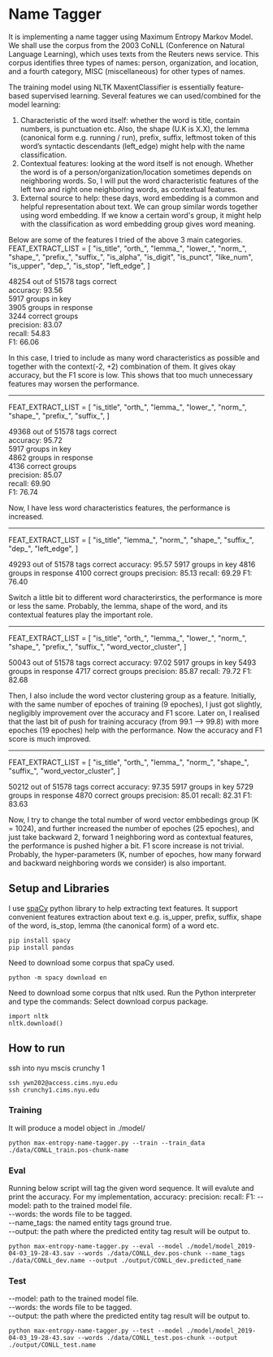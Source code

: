 # Name Tagger
It is implementing a name tagger using Maximum Entropy Markov Model. We shall use the corpus from the 2003 CoNLL (Conference on Natural Language Learning), which uses texts from the Reuters news service. This corpus identifies three types of names: person, organization, and location, and a fourth category, MISC (miscellaneous) for other types of names.

The training model using NLTK MaxentClassifier is essentially feature-based supervised learning. Several features we can used/combined for the model learning:
1. Characteristic of the word itself: whether the word is title, contain numbers, is punctuation etc. Also, the shape (U.K is X.X), the lemma (canonical form e.g. running / run), prefix, suffix, leftmost token of this word’s syntactic descendants (left_edge) might help with the name classification.
2. Contextual features: looking at the word itself is not enough. Whether the word is of a person/organization/location sometimes depends on neighboring words. So, I will put the word characteristic features of the left two and right one neighboring words, as contextual features.
3. External source to help: these days, word embedding is a common and helpful representation about text. We can group similar words together using word embedding. If we know a certain word's group, it might help with the classification as word embedding group gives word meaning.

Below are some of the features I tried of the above 3 main categories.  
FEAT_EXTRACT_LIST = [
  "is_title",
  "orth_",
  "lemma_",
  "lower_",
  "norm_",
  "shape_",
  "prefix_",
  "suffix_",
  "is_alpha",
  "is_digit",
  "is_punct",
  "like_num",
  "is_upper",
  "dep_",
  "is_stop",
  "left_edge",
]

48254 out of 51578 tags correct  
  accuracy: 93.56  
5917 groups in key  
3905 groups in response  
3244 correct groups  
  precision: 83.07    
  recall:    54.83   
  F1:        66.06   

In this case, I tried to include as many word characteristics as possible and together with the context(-2, +2) combination of them.
It gives okay accuracy, but the F1 score is low. This shows that too much unnecessary features may worsen the performance.

***
FEAT_EXTRACT_LIST = [
  "is_title",
  "orth_",
  "lemma_",
  "lower_",
  "norm_",
  "shape_",
  "prefix_",
  "suffix_",
]

49368 out of 51578 tags correct  
  accuracy: 95.72  
5917 groups in key  
4862 groups in response  
4136 correct groups  
  precision: 85.07  
  recall:    69.90   
  F1:        76.74   

Now, I have less word characteristics features, the performance is increased.

***
FEAT_EXTRACT_LIST = [
  "is_title",
  "lemma_",
  "norm_",
  "shape_",
  "suffix_",
  "dep_",
  "left_edge",
]

49293 out of 51578 tags correct
  accuracy: 95.57
5917 groups in key
4816 groups in response
4100 correct groups
  precision: 85.13
  recall:    69.29
  F1:        76.40

Switch a little bit to different word characterirstics, the performance is more or less the same. Probably, the lemma, shape of the word, and its contextual features play the important role.

***
FEAT_EXTRACT_LIST = [
  "is_title",
  "orth_",
  "lemma_",
  "lower_",
  "norm_",
  "shape_",
  "prefix_",
  "suffix_",
  "word_vector_cluster",
]

50043 out of 51578 tags correct
  accuracy: 97.02
5917 groups in key
5493 groups in response
4717 correct groups
  precision: 85.87
  recall:    79.72
  F1:        82.68

Then, I also include the word vector clustering group as a feature. Initially, with the same number of epoches of training (9 epoches), I just got slightly, negligibly improvement over the accuracy and F1 score.
Later on, I realised that the last bit of push for training accuracy (from 99.1 --> 99.8) with more epoches (19 epoches) help with the performance. Now the accuracy and F1 score is much improved.

***
FEAT_EXTRACT_LIST = [
  "is_title",
  "orth_",
  "lemma_",
  "norm_",
  "shape_",
  "suffix_",
  "word_vector_cluster",
]

50212 out of 51578 tags correct
  accuracy: 97.35
5917 groups in key
5729 groups in response
4870 correct groups
  precision: 85.01
  recall:    82.31
  F1:        83.63

Now, I try to change the total number of word vector embbedings group (K = 1024), and further increased the number of epoches (25 epoches), and just take backward 2, forward 1 neighboring word as contextual features, the performance is pushed higher a bit. F1 score increase is not trivial. Probably, the hyper-parameters (K, number of epoches, how many forward and backward neighboring words we consider) is also important.


## Setup and Libraries
I use [spaCy](https://spacy.io/) python library to help extracting text features. It support convenient features extraction about text e.g. is_upper, prefix, suffix, shape of the word, is_stop, lemma (the canonical form) of a word etc.
```
pip install spacy
pip install pandas
```

Need to download some corpus that spaCy used.
```
python -m spacy download en
```

Need to download some corpus that nltk used.
Run the Python interpreter and type the commands:
Select download corpus package.
```
import nltk
nltk.download()
```

## How to run
ssh into nyu mscis crunchy 1
```
ssh ywn202@access.cims.nyu.edu
ssh crunchy1.cims.nyu.edu
```

### Training
It will produce a model object in ./model/
```
python max-entropy-name-tagger.py --train --train_data ./data/CONLL_train.pos-chunk-name
```

### Eval
Running below script will tag the given word sequence. It will evalute and print the accuracy. 
For my implementation, 
accuracy: 
precision: 
recall: 
F1: 
--model: path to the trained model file.   
--words: the words file to be tagged.   
--name_tags: the named entity tags ground true.   
--output: the path where the predicted entity tag result will be output to.  
```
python max-entropy-name-tagger.py --eval --model ./model/model_2019-04-03_19-28-43.sav --words ./data/CONLL_dev.pos-chunk --name_tags ./data/CONLL_dev.name --output ./output/CONLL_dev.predicted_name
```

### Test
--model: path to the trained model file.  
--words: the words file to be tagged.  
--output: the path where the predicted entity tag result will be output to.  
```
python max-entropy-name-tagger.py --test --model ./model/model_2019-04-03_19-28-43.sav --words ./data/CONLL_test.pos-chunk --output ./output/CONLL_test.name
```